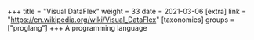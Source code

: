 +++
title = "Visual DataFlex"
weight = 33
date = 2021-03-06
[extra]
link = "https://en.wikipedia.org/wiki/Visual_DataFlex"
[taxonomies]
groups = ["proglang"]
+++
A programming language

